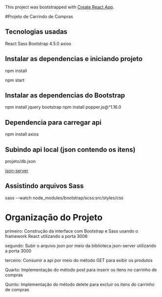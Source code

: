 This project was bootstrapped with [Create React App](https://github.com/facebook/create-react-app).

#Projeto de Carrindo de Compras

## Tecnologias usadas

React
Sass
Bootstrap 4.5.0
axios

## Instalar as dependencias e iniciando projeto

npm install

npm start

## Instalar as dependencias do Bootstrap

npm install jquery bootstrap
npm install  popper.js@^1.16.0

## Dependencia para carregar api

npm install axios    

## Subindo api local (json contendo os itens)

projeto/db.json

[json-server](https://github.com/typicode/json-server)

## Assistindo arquivos Sass

sass --watch node_modules/bootstrap/scss:src/styles/css


# Organização do Projeto

primeiro:  Construção da interface com Bootstrap e Sass usando o framework React utilizando a porta 3006

segundo:  Subir o arquivo json por meio da biblioteca json-server  utilizando a porta 3000

terceiro: Consumir a api por meio do método GET para exibir os produtos

Quarto: Implementação do método post para inserir os itens no carrinho de compras

Quinto: Implementação do método delete para excluir os itens do carrinho de compras
